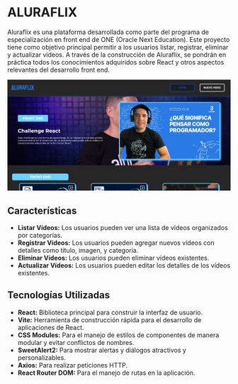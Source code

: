 # ALURAFLIX

Aluraflix es una plataforma desarrollada como parte del programa de especialización en front end de ONE (Oracle Next Education). Este proyecto tiene como objetivo principal permitir a los usuarios listar, registrar, eliminar y actualizar vídeos. A través de la construcción de Aluraflix, se pondrán en práctica todos los conocimientos adquiridos sobre React y otros aspectos relevantes del desarrollo front end.

![AluraFlix](images/captura.png)


## Características

- **Listar Vídeos:** Los usuarios pueden ver una lista de vídeos organizados por categorías.
- **Registrar Vídeos:** Los usuarios pueden agregar nuevos vídeos con detalles como título, imagen, y categoría.
- **Eliminar Vídeos:** Los usuarios pueden eliminar vídeos existentes.
- **Actualizar Vídeos:** Los usuarios pueden editar los detalles de los vídeos existentes.

## Tecnologías Utilizadas

- **React:** Biblioteca principal para construir la interfaz de usuario.
- **Vite:** Herramienta de construcción rápida para el desarrollo de aplicaciones de React.
- **CSS Modules:** Para el manejo de estilos de componentes de manera modular y evitar conflictos de nombres.
- **SweetAlert2:** Para mostrar alertas y diálogos atractivos y personalizables.
- **Axios:** Para realizar peticiones HTTP.
- **React Router DOM:** Para el manejo de rutas en la aplicación.
